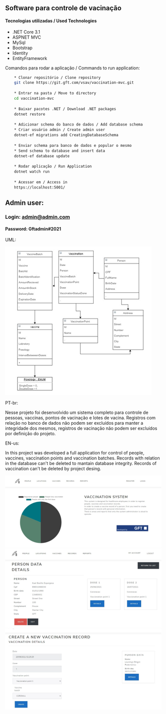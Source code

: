 ## Software para controle de vacinação


#### Tecnologias utilizadas / Used Technologies
* .NET Core 3.1
* ASPNET MVC
* MySql
* Bootstrap
* Identity
* EntityFramework

Comandos para rodar a aplicação / Commands to run application:

```bash
    * Clonar repositório / Clone repository
    git clone https://git.gft.com/vsav/vaccination-mvc.git
    
    * Entrar na pasta / Move to directory
    cd vaccination-mvc

    * Baixar pacotes .NET / Download .NET packages
    dotnet restore

    * Adicionar schema do banco de dados / Add database schema
    * Criar usuário admin / Create admin user
    dotnet-ef migrations add CreatingDatabaseSchema

    * Enviar schema para banco de dados e popular o mesmo
    * Send schema to database and insert data
    dotnet-ef database update

    * Rodar aplicação / Run Application
    dotnet watch run

    * Acessar em / Access in
    https://localhost:5001/
```

## Admin user:

### **Login:** admin@admin.com

#### **Password:** Gftadmin#2021

UML:

![Screenshot](https://github.com/Vinicius-92/vaccination-aspnet-mvc/blob/main/Images/UML.jpg?raw=true)


PT-br:

Nesse projeto foi desenvolvido um sistema completo para controle de pessoas, vaccinas, pontos de vacinação e lotes de vacina.
Registros com relação no banco de dados não podem ser excluídos para manter a integridade dos mesmos, registros de vacinação não podem ser excluídos por definição do projeto.

EN-us:

In this project was developed a full application for control of people, vaccines, vaccination points and vaccination batches.
Records with relation in the database can't be deleted to mantain database integrity.
Records of vaccination can't be deleted by project desing.


![Screenshot](https://github.com/Vinicius-92/vaccination-aspnet-mvc/blob/main/Images/Index.jpg?raw=true)
![Screenshot](https://github.com/Vinicius-92/vaccination-aspnet-mvc/blob/main/Images/Person.jpg?raw=true)
![Screenshot](https://github.com/Vinicius-92/vaccination-aspnet-mvc/blob/main/Images/Record.jpg?raw=true)


